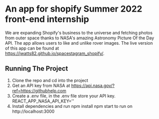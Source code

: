 # An app for shopify Summer 2022 front-end internship

We are expanding Shopify's business to the universe and fetching photos from outer space thanks to NASA's amazing Astronomy Picture Of the Day API. The app allows users to like and unlike rover images.
The live version of this app can be found at https://jwatts82.github.io/spacestagram_shopify/.

## Running The Project

1. Clone the repo and cd into the project
2. Get an API key from NASA at https://api.nasa.gov/?ref=https://githubhelp.com 
3. Create a .env file, in the .env file store your API key. REACT_APP_NASA_API_KEY=''
4. Install dependencies and run
    npm install
    npm start to run on http://localhost:3000
